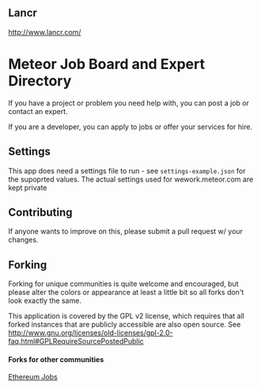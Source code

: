 ## Lancr
http://www.lancr.com/

# Meteor Job Board and Expert Directory

If you have a project or problem you need help with, you can post a job or contact an expert.

If you are a developer, you can apply to jobs or offer your services for hire.


## Settings
This app does need a settings file to run - see `settings-example.json` for the supoprted values.  The actual settings used for wework.meteor.com are kept private

## Contributing
If anyone wants to improve on this, please submit a pull request w/ your changes.

## Forking
Forking for unique communities is quite welcome and encouraged, but please alter the colors or appearance at least a little bit so all forks don't look exactly the same.

This application is covered by the GPL v2 license, which requires that all forked instances that are publicly accessible are also open source. See http://www.gnu.org/licenses/old-licenses/gpl-2.0-faq.html#GPLRequireSourcePostedPublic

#### Forks for other communities
[Ethereum Jobs](http://jobs.ethercasts.com/)
